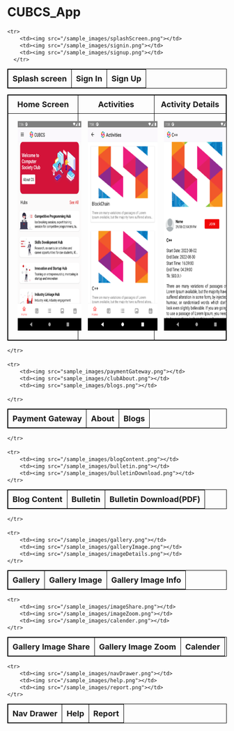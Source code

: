 # CUBCS_App

<style>
    table, th, td{
        border: 1px solid black;
        border-collapse: collapse;
    }
    th{
        font-size: 18px;
        padding: 10px;
    }
    img{
        width: 240px;
        height: 480px;
        padding: 15px;
    }
</style>

<table style="text-align: center;">
    <tr>
      <th>Splash screen</th>
      <th>Sign In</th>
      <th>Sign Up</th>
    </tr>

    <tr>
        <td><img src="/sample_images/splashScreen.png"></td>
        <td><img src="/sample_images/signin.png"></td>
        <td><img src="/sample_images/signup.png"></td>
      </tr>
  </table>


<table>
    <tr>
    <th>Home Screen</th>
    <th>Activities</th>
    <th>Activity Details</th>

</tr>
<tr>
    <td><img src="/sample_images/homeScreen.png"></td>
    <td><img src="/sample_images/activities.png"></td>
    <td><img src="/sample_images/activityDetails.png"></td>
  </tr>
</table>


<table>
    <tr>
        <th>Payment Gateway</th>
        <th>About</th>
        <th>Blogs</th>

    </tr>

    <tr>
        <td><img src="sample_images/paymentGateway.png"></td>
        <td><img src="sample_images/clubAbout.png"></td>
        <td><img src="sample_images/blogs.png"></td>

    </tr>
</table>


<table>
    <tr>
        <th>Blog Content</th>
        <th>Bulletin</th>
        <th>Bulletin Download(PDF)</th>

    </tr>

    <tr>
        <td><img src="/sample_images/blogContent.png"></td>
        <td><img src="/sample_images/bulletin.png"></td>
        <td><img src="/sample_images/bulletinDownload.png"></td>
    </tr>
</table>


<table>
    <tr>
        <th>Gallery</th>
        <th>Gallery Image</th>
        <th>Gallery Image Info</th>

    </tr>

    <tr>
        <td><img src="/sample_images/gallery.png"></td>
        <td><img src="/sample_images/galleryImage.png"></td>
        <td><img src="/sample_images/imageDetails.png"></td>
    </tr>
</table>


<table>
    <tr>
        <th>Gallery Image Share</th>
        <th>Gallery Image Zoom</th>
        <th>Calender</th>
    </tr>

    <tr>
        <td><img src="/sample_images/imageShare.png"></td>
        <td><img src="/sample_images/imageZoom.png"></td>
        <td><img src="/sample_images/calender.png"></td>
    </tr>
</table>


<table>
    <tr>
        <th>Nav Drawer</th>
        <th>Help</th>
        <th>Report</th>
    </tr>

    <tr>
        <td><img src="/sample_images/navDrawer.png"></td>
        <td><img src="/sample_images/help.png"></td>
        <td><img src="/sample_images/report.png"></td>
    </tr>
</table>

















